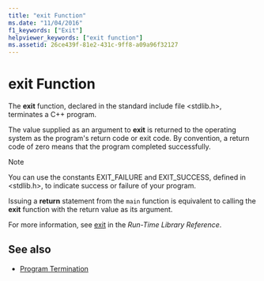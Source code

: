 ```yaml
---
title: "exit Function"
ms.date: "11/04/2016"
f1_keywords: ["Exit"]
helpviewer_keywords: ["exit function"]
ms.assetid: 26ce439f-81e2-431c-9ff8-a09a96f32127
---
```

# exit Function

The **exit** function, declared in the standard include file \<stdlib.h>, terminates a C++ program.

The value supplied as an argument to **exit** is returned to the operating system as the program's return code or exit code. By convention, a return code of zero means that the program completed successfully.

> [!NOTE]
>  You can use the constants EXIT_FAILURE and EXIT_SUCCESS, defined in \<stdlib.h>, to indicate success or failure of your program.

Issuing a **return** statement from the `main` function is equivalent to calling the **exit** function with the return value as its argument.

For more information, see [exit](../c-runtime-library/reference/exit-exit-exit.md) in the *Run-Time Library Reference*.

## See also

- [Program Termination](../cpp/program-termination.md)
